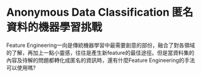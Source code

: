 # Anonymous Data Classification 匿名資料的機器學習挑戰

Feature Engineering一向是傳統機器學習中最需要創意的部份，融合了對各領域的了解，再加上一點小靈感，往往是產生新feature的最佳途徑。但是當資料集的內容及待解的問題都轉化成匿名的資訊時，還有什麼Feature Engineering的手法可以使用嗎?


